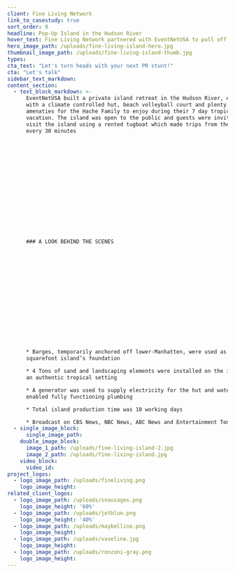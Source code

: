 ```yaml
---
client: Fine Living Network
link_to_casestudy: true
sort_order: 9
headline: Pop-Up Island in the Hudson River
hover_text: Fine Living Network partnered with EventNetUSA to pull off a one-of-kind PR Stunt promoting the travel and lifestyle channel’s debut in New York.
hero_image_path: /uploads/fine-living-island-hero.jpg
thumbnail_image_path: /uploads/fine-living-island-thumb.jpg
types:
cta_text: "Let's turn heads with your next PR stunt!"
cta: "Let's talk"
sidebar_text_markdown:
content_section:
  - text_block_markdown: >-
      EventNetUSA built a private island retreat in the Hudson River, equipped
      with a climate controlled hut, beach volleyball court and plenty of
      amenaties for the Hache Family to enjoy during their 7 day tropical
      vacation. The island was open to the public and guests were invited to
      visit the island using a rented tugboat which made trips from the mainland
      every 30 minutes

















      ### A LOOK BEHIND THE SCENES

















      * Barges, temporarily anchored off lower-Manhatten, were used as the 5,400
      squarefoot island’s foundation

      * 4 Tons of sand and landscaping elements were installed on the island for
      an authentic tropical setting

      * A generator was used to supply electricity for the hut and water tanks
      enabled fully functioning plumbing

      * Total island production time was 10 working days

      * Broadcast on CBS News, NBC News, ABC News and Entertainment Tonight
  - single_image_block:
      single_image_path:
    double_image_block:
      image_1_path: /uploads/fine-living-island-2.jpg
      image_2_path: /uploads/fine-living-island.jpg
    video_block:
      video_id:
project_logos:
  - logo_image_path: /uploads/fineliving.png
    logo_image_height:
related_client_logos:
  - logo_image_path: /uploads/snausages.png
    logo_image_height: '60%'
  - logo_image_path: /uploads/jetblue.png
    logo_image_height: '40%'
  - logo_image_path: /uploads/maybelline.png
    logo_image_height:
  - logo_image_path: /uploads/vaseline.jpg
    logo_image_height:
  - logo_image_path: /uploads/ronzoni-gray.png
    logo_image_height:
---
```



